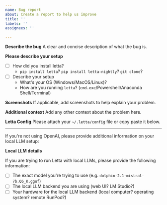```yaml
---
name: Bug report
about: Create a report to help us improve
title: ''
labels: ''
assignees: ''

---
```


**Describe the bug**
A clear and concise description of what the bug is.

**Please describe your setup**
- [ ] How did you install letta?
  - `pip install letta`? `pip install letta-nightly`? `git clone`?
- [ ] Describe your setup
  - What's your OS (Windows/MacOS/Linux)?
  - How are you running `letta`? (`cmd.exe`/Powershell/Anaconda Shell/Terminal)

**Screenshots**
If applicable, add screenshots to help explain your problem.

**Additional context**
Add any other context about the problem here.

**Letta Config**
Please attach your `~/.letta/config` file or copy paste it below.

---

If you're not using OpenAI, please provide additional information on your local LLM setup:

**Local LLM details**

If you are trying to run Letta with local LLMs, please provide the following information:

- [ ] The exact model you're trying to use (e.g. `dolphin-2.1-mistral-7b.Q6_K.gguf`)
- [ ] The local LLM backend you are using (web UI? LM Studio?)
- [ ] Your hardware for the local LLM backend (local computer? operating system? remote RunPod?)
